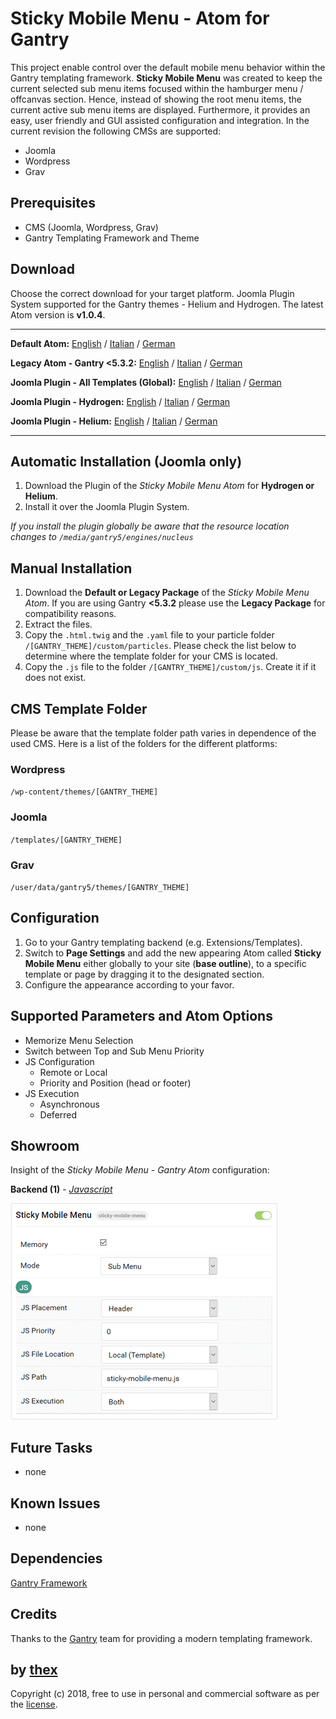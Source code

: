 # Sticky Mobile Menu - Atom for Gantry
This project enable control over the default mobile menu behavior within the Gantry templating framework. **Sticky Mobile Menu** was created to keep the current selected sub menu items focused within the hamburger menu / offcanvas section. Hence, instead of showing the root menu items, the current active sub menu items are displayed. Furthermore, it provides an easy, user friendly and GUI assisted configuration and integration. In the current revision the following CMSs are supported:
* Joomla
* Wordpress
* Grav

## Prerequisites
* CMS (Joomla, Wordpress, Grav)
* Gantry Templating Framework and Theme

## Download
Choose the correct download for your target platform. Joomla Plugin System supported for the Gantry themes - Helium and Hydrogen. The latest Atom version is **v1.0.4**.
___
**Default Atom:**
[English](https://github.com/thexmanxyz/Sticky-Mobile-Menu-Gantry/releases/download/v1.0.4/smm.atom.only.EN.v1.0.4.zip) / [Italian](https://github.com/thexmanxyz/Sticky-Mobile-Menu-Gantry/releases/download/v1.0.4/smm.atom.only.IT.v1.0.4.zip) / [German](https://github.com/thexmanxyz/Sticky-Mobile-Menu-Gantry/releases/download/v1.0.4/smm.atom.only.DE.v1.0.4.zip)

**Legacy Atom - Gantry <5.3.2:**
[English](https://github.com/thexmanxyz/Sticky-Mobile-Menu-Gantry/releases/download/v1.0.4/smm.atom.only.legacy.EN.v1.0.4.zip) / [Italian](https://github.com/thexmanxyz/Sticky-Mobile-Menu-Gantry/releases/download/v1.0.4/smm.atom.only.legacy.IT.v1.0.4.zip) / [German](https://github.com/thexmanxyz/Sticky-Mobile-Menu-Gantry/releases/download/v1.0.4/smm.atom.only.legacy.DE.v1.0.4.zip)

**Joomla Plugin - All Templates (Global):**
[English](https://github.com/thexmanxyz/Sticky-Mobile-Menu-Gantry/releases/download/v1.0.4/smm.j3.global.EN.v1.0.4.zip) / [Italian](https://github.com/thexmanxyz/Sticky-Mobile-Menu-Gantry/releases/download/v1.0.4/smm.j3.global.IT.v1.0.4.zip) / [German](https://github.com/thexmanxyz/Sticky-Mobile-Menu-Gantry/releases/download/v1.0.4/smm.j3.global.DE.v1.0.4.zip)

**Joomla Plugin - Hydrogen:**
[English](https://github.com/thexmanxyz/Sticky-Mobile-Menu-Gantry/releases/download/v1.0.4/smm.j3.hydrogen.EN.v1.0.4.zip) / [Italian](https://github.com/thexmanxyz/Sticky-Mobile-Menu-Gantry/releases/download/v1.0.4/smm.j3.hydrogen.IT.v1.0.4.zip) / [German](https://github.com/thexmanxyz/Sticky-Mobile-Menu-Gantry/releases/download/v1.0.4/smm.j3.hydrogen.DE.v1.0.4.zip)

**Joomla Plugin - Helium:**
[English](https://github.com/thexmanxyz/Sticky-Mobile-Menu-Gantry/releases/download/v1.0.4/smm.j3.helium.EN.v1.0.4.zip) / [Italian](https://github.com/thexmanxyz/Sticky-Mobile-Menu-Gantry/releases/download/v1.0.4/smm.j3.helium.IT.v1.0.4.zip) / [German](https://github.com/thexmanxyz/Sticky-Mobile-Menu-Gantry/releases/download/v1.0.4/smm.j3.helium.DE.v1.0.4.zip)
___

## Automatic Installation (Joomla only)
1. Download the Plugin of the *Sticky Mobile Menu Atom* for **Hydrogen or Helium**.
2. Install it over the Joomla Plugin System.

*If you install the plugin globally be aware that the resource location changes to `/media/gantry5/engines/nucleus`*

## Manual Installation
1. Download the **Default or Legacy Package** of the *Sticky Mobile Menu Atom*. If you are using Gantry **<5.3.2** please use the **Legacy Package** for compatibility reasons.
2. Extract the files.
3. Copy the `.html.twig` and the `.yaml` file to your particle folder `/[GANTRY_THEME]/custom/particles`. Please check the list below to determine where the template folder for your CMS is located.
4. Copy the `.js` file to the folder `/[GANTRY_THEME]/custom/js`. Create it if it does not exist.

## CMS Template Folder
Please be aware that the template folder path varies in dependence of the used CMS. Here is a list of the folders for the different platforms:

### Wordpress
`/wp-content/themes/[GANTRY_THEME]`

### Joomla
`/templates/[GANTRY_THEME]`

### Grav
`/user/data/gantry5/themes/[GANTRY_THEME]`

## Configuration
1. Go to your Gantry templating backend (e.g. Extensions/Templates).
2. Switch to **Page Settings** and add the new appearing Atom called **Sticky Mobile Menu** either globally to your site (**base outline**), to a specific template or page by dragging it to the designated section.
3. Configure the appearance according to your favor.

## Supported Parameters and Atom Options
* Memorize Menu Selection
* Switch between Top and Sub Menu Priority
* JS Configuration
  * Remote or Local
  * Priority and Position (head or footer)
* JS Execution
  * Asynchronous
  * Deferred

## Showroom
Insight of the *Sticky Mobile Menu - Gantry Atom* configuration:

**Backend (1)** - *[Javascript](/screenshots/backend_js.png)*

![1](/screenshots/backend_js.png)

## Future Tasks
* none

## Known Issues
* none

## Dependencies
[Gantry Framework](http://gantry.org/)

## Credits
Thanks to the [Gantry](https://github.com/gantry) team for providing a modern templating framework.

## by [thex](https://github.com/thexmanxyz)
Copyright (c) 2018, free to use in personal and commercial software as per the [license](/LICENSE.md).
